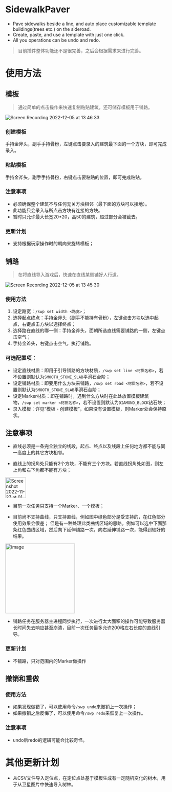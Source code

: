 # SidewalkPaver
+ Pave sidewalks beside a line, and auto place customizable template buildings(trees etc.) on the sideroad.
+ Create, paste, and use a template with just one click.
+ All you operations can be undo and redo.

> 目前插件整体功能还不是很完善，之后会根据需求来进行完善。

# 使用方法

## 模板
> 通过简单的点击操作来快速复制粘贴建筑，还可储存模板用于铺路。

![Screen Recording 2022-12-05 at 13 46 33](https://user-images.githubusercontent.com/87828006/205822652-78a9509c-a7b2-4568-9556-de5a29340721.GIF)
### 创建模板
手持金斧头，副手手持骨粉，左键点击要录入的建筑最下面的一个方块，即可完成录入。
### 粘贴模板
手持金斧头，副手手持骨粉，右键点击要粘贴的位置，即可完成粘贴。
### 注意事项
+ 必须确保整个建筑不与任何无关方块相邻（最下面的方块可以接地）。
+ 此功能只会录入与所点击方块有连接的方块。
+ 暂时只允许最大长宽20*20，高50的建筑，超过部分会被截去。
### 更新计划
+ 支持根据玩家操作时的朝向来旋转模板；

## 铺路
> 在将直线导入游戏后，快速在直线某侧铺好人行道。

![Screen Recording 2022-12-05 at 13 45 30](https://user-images.githubusercontent.com/87828006/205823109-a10d639e-3ee2-4ba8-a1c1-1d8efbeffc52.GIF)
### 使用方法
1. 设定路宽：`/swp set width <路宽>`；
2. 选择起点终点：手持金斧头（副手不能持有骨粉），左键点击方块以选中起点，右键点击方块以选择终点；
3. 选择路在直线的哪一侧：手持金斧头，面朝所选直线需要铺路的一侧，左键点击空气；
4. 手持金斧头，右键点击空气，执行铺路。

### 可选配置项：
+ 设定直线材质：即用于引导铺路的方块材质，`/swp set line <材质名称>`，若不设置则默认为`SMOOTH_STONE_SLAB`平滑石台阶；
+ 设定铺路材质：即要用什么方块来铺路，`/swp set road <材质名称>`，若不设置则默认为`SMOOTH_STONE_SLAB`平滑石台阶；
+ 设定Marker材质：即在铺路时，遇到什么方块时在此处放置模板建筑物，`/swp set marker <材质名称>`，若不设置则默认为`DIAMOND_BLOCK`钻石块；
+ 录入模板：详见“模板 - 创建模板”，如果没有设置模板，则Marker处会保持原状。

## 注意事项
+ 直线必须是一条完全独立的线段，起点、终点以及线段上任何地方都不能与同一高度上的其它方块相邻。

+ 直线上的拐角处只能有2个方块，不能有三个方块。若直线拐角处如图，则左上角和右下角都不能有方块；
<img width="64" alt="Screenshot 2022-11-27 at 01 37 57" src="https://user-images.githubusercontent.com/87828006/204101768-691bebcf-f6e1-47f9-a6bd-64a99cee8c37.png">

+ 目前一次任务只支持一个Marker、一个模板；

+ 目前尚不支持曲线，只支持直线，例如图中绿色部分是受支持的，在红色部分使用效果会很差；
但是有一种处理此类曲线区域的思路。例如可以选中下面那条红色曲线区域，然后向下延伸铺路一次，向右延伸铺路一次，能得到较好的结果。
<img width="217" alt="image" src="https://user-images.githubusercontent.com/87828006/204101908-7c3ced7d-1337-4c25-ae1c-a6ee717a2e8e.png">

+ 铺路任务在服务器主进程同步执行，一次进行太大面积的操作可能导致服务器长时间失去响应甚至崩溃，目前一次任务最多允许200格左右长度的直线引导。

### 更新计划
+ 不铺路，只对范围内的Marker做操作

## 撤销和重做
### 使用方法
+ 如果发现做错了，可以使用命令`/swp undo`来撤销上一次操作；
+ 如果撤销之后反悔了，可以使用命令`/swp redo`来恢复上一次操作。
### 注意事项
+ undo后redo的逻辑可能会比较奇怪。

# 其他更新计划
+ 从CSV文件导入定位点，在定位点处基于模板生成有一定随机变化的树木，用于从卫星图片中快速导入树林。
